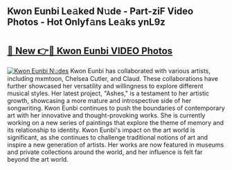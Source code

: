 ## Kwon Eunbi Le𝚊ked N𝚞de - Part-ziF Video Photos - Hot Onlyf𝚊ns Le𝚊ks ynL9z

# <h2><a href="http://ac48756.deff.icu/?id=Kwon+Eunbi">🔗 New 👉🔴 Kwon Eunbi VIDEO Photos</a></h2>

[![Kwon Eunbi N𝚞des](https://i.imgur.com/rIISA9y.gif)](http://ac48756.deff.icu/?id=Kwon+Eunbi)
Kwon Eunbi has collaborated with various artists, including mxmtoon, Chelsea Cutler, and Claud. These collaborations have further showcased her versatility and willingness to explore different musical styles. Her latest project, "Ashes," is a testament to her artistic growth, showcasing a more mature and introspective side of her songwriting. Kwon Eunbi continues to push the boundaries of contemporary art with her innovative and thought-provoking works. She is currently working on a new series of paintings that explore the theme of memory and its relationship to identity. Kwon Eunbi's impact on the art world is significant, as she continues to challenge traditional notions of art and inspire a new generation of artists. Her works are now featured in museums and private collections around the world, and her influence is felt far beyond the art world.
